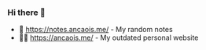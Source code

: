 ### Hi there 👋

- 📝 https://notes.ancaois.me/ - My random notes
- 👨‍💻 https://ancaois.me/ - My outdated personal website
